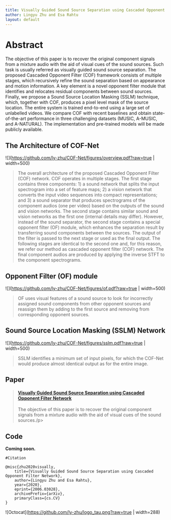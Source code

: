 ```yaml
---
title: Visually Guided Sound Source Separation using Cascaded Opponent Filter Network
author: Lingyu Zhu and Esa Rahtu
layout: default
---
```


# Abstract
The objective of this paper is to recover the original component signals from a mixture audio with the aid of visual cues of the sound sources. Such task is usually referred as visually guided sound source separation. The proposed Cascaded Opponent Filter (COF) framework consists of multiple stages, which recursively refine the sound separation based on appearance and motion information. A key element is a novel opponent filter module that identifies and relocates residual components between sound sources. Finally, we propose a Sound Source Location Masking (SSLM) technique, which, together with COF, produces a pixel level mask of the source location. The entire system is trained end-to-end using a large set of unlabelled videos. We compare COF with recent baselines and obtain state-of-the-art performance in three challenging datasets (MUSIC, A-MUSIC, and A-NATURAL). The implementation and pre-trained models will be made publicly available.

## The Architecture of COF-Net

![](https://github.com/ly-zhu/COF-Net/figures/overview.pdf?raw=true | width=500)
>The overall architecture of the proposed Cascaded Opponent Filter (COF) network. COF operates in multiple stages. The first stage contains three components: 1) a sound network that splits the input spectrogram into a set of feature maps; 2) a vision network that converts the input video sequences into compact representations; and 3) a sound separator that produces spectrograms of the component audios (one per video) based on the outputs of the sound and vision networks. The second stage contains similar sound and vision networks as the first one (internal details may differ). However, instead of the sound separator, the second stage contains a special opponent filter (OF) module, which enhances the separation result by transferring sound components between the sources. The output of the filter is passed to the next stage or used as the final output. The following stages are identical to the second one and, for this reason, we refer our method as cascaded opponent filter (COF) network. The final component audios are produced by applying the inverse STFT to the component spectrograms.

## Opponent Filter (OF) module

![](https://github.com/ly-zhu/COF-Net/figures/of.pdf?raw=true | width=500)
>OF uses visual features of a sound source to look for incorrectly assigned sound components from other opponent sources and reassign them by adding to the first source and removing from corresponding opponent sources.

## Sound Source Location Masking (SSLM) Network

![](https://github.com/ly-zhu/COF-Net/figures/sslm.pdf?raw=true | width=500)
>SSLM identifies a minimum set of input pixels, for which the COF-Net would produce almost identical output as for the entire image.

## Paper

<blockquote class="embedly-card"><h4><a href="https://arxiv.org/abs/2006.03028">Visually Guided Sound Source Separation using Cascaded Opponent Filter Network</a></h4><p>The objective of this paper is to recover the original component signals from a mixture audio with the aid of visual cues of the sound sources./p></blockquote>
<script async src="//cdn.embedly.com/widgets/platform.js" charset="UTF-8"></script>

## Code 

**Coming soon.**

```  
#Citation 

@misc{zhu2020visually,
    title={Visually Guided Sound Source Separation using Cascaded Opponent Filter Network},
    author={Lingyu Zhu and Esa Rahtu},
    year={2020},
    eprint={2006.03028},
    archivePrefix={arXiv},
    primaryClass={cs.CV}
}

```

<!--<img src="https://github.com/ly-zhu/logo_tau.png" width="288" height="158"> -->
![Octocat](https://github.com/ly-zhu/logo_tau.png?raw=true | width=288)
